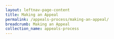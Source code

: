 ```yaml
---
layout: leftnav-page-content
title: Making an Appeal
permalink: /appeals-process/making-an-appeal/
breadcrumb: Making an Appeal
collection_name: appeals-process
---
```



